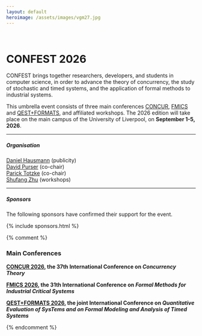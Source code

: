 ```yaml
---
layout: default
heroimage: /assets/images/vgm27.jpg
---
```

<br />
<!-- <img src="/assets/images/vict.png" width="1100"> -->

# CONFEST 2026

CONFEST brings together researchers, developers, and students in computer science, in order to advance the theory of concurrency, the study of stochastic and timed systems, and the application of formal methods to industrial systems. 

This umbrella event consists of three main conferences [CONCUR](concur), [FMICS](fmics) and [QEST+FORMATS](qestformats), and affiliated workshops.
The 2026 edition will take place on the main campus of the University of Liverpool, on **September 1-5, 2026**.  

---

##### Organisation

[Daniel Hausmann](https://www.csc.liv.ac.uk/~hausmann/) (publicity)  
[David Purser](https://www.davidpurser.net) (co-chair)  
[Parick Totzke](https://www.csc.liv.ac.uk/~patrick/) (co-chair)  
[Shufang Zhu](https://shufang-zhu.github.io) (workshops)  

---

##### Sponsors

The following sponsors have confirmed their support for the event.

{% include sponsors.html %}

{% comment %}
### Main Conferences

**[CONCUR 2026](https://confest-2026.github.io/concur), the 37th International Conference on *Concurrency Theory***

**[FMICS 2026](https://confest-2026.github.io/fmics), the 31th International Conference on *Formal Methods for Industrial Critical Systems***

**[QEST+FORMATS 2026](https://confest-2026.github.io/qestformats), the joint International Conference on *Quantitative Evaluation of SysTems and on Formal Modeling and Analysis of Timed Systems***

{% endcomment %}

